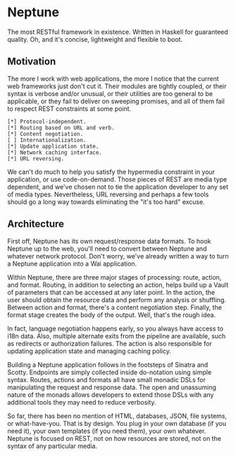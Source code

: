Neptune
=======

The most RESTful framework in existence. Written in Haskell for guaranteed quality. Oh, and it's concise, lightweight and flexible to boot.

Motivation
----------

The more I work with web applications, the more I notice that the current web frameworks just don't cut it. Their modules are tightly coupled, or their syntax is verbose and/or unusual, or their utilities are too general to be applicable, or they fail to deliver on sweeping promises, and all of them fail to respect REST constraints at some point.

    [*] Protocol-independent.
    [*] Routing based on URL and verb.
    [*] Content negotiation.
    [ ] Internationalization.
    [*] Update application state.
    [*] Network caching interface.
    [*] URL reversing.

We can't do much to help you satisfy the hypermedia constraint in your application, or use code-on-demand. Those pieces of REST are media type dependent, and we've chosen not to tie the application developer to any set of media types. Nevertheless, URL reversing and perhaps a few tools should go a long way towards eliminating the "it's too hard" excuse.

Architecture
------------

First off, Neptune has its own request/response data formats. To hook Neptune up to the web, you'll need to convert between Neptune and whatever network protocol. Don't worry, we've already written a way to turn a Neptune application into a Wai application.

Within Neptune, there are three major stages of processing: route, action, and format. Routing, in addition to selecting an action, helps build up a Vault of parameters that can be accessed at any later point. In the action, the user should obtain the resource data and perform any analysis or shuffling. Between action and format, there's a content negotiation step. Finally, the format stage creates the body of the output. Well, that's the rough idea.

In fact, language negotiation happens early, so you always have access to i18n data. Also, multiple alternate exits from the pipeline are available, such as redirects or authorization failures. The action is also responsible for updating application state and managing caching policy.

Building a Neptune application follows in the footsteps of Sinatra and Scotty. Endpoints are simply collected inside do-notation using simple syntax. Routes, actions and formats all have small monadic DSLs for manipulating the request and response data. The open and unassuming nature of the monads allows developers to extend those DSLs with any additional tools they may need to reduce verbosity.

So far, there has been no mention of HTML, databases, JSON, file systems, or what-have-you. That is by design. You plug in your own database (if you need it), your own templates (if you need them), your own whatever. Neptune is focused on REST, not on how resources are stored, not on the syntax of any particular media.
